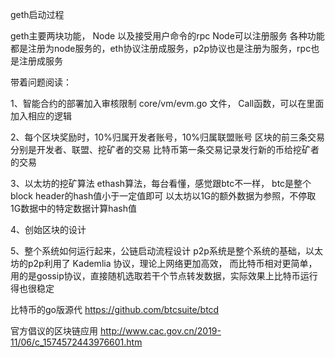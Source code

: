geth启动过程

geth主要两块功能， Node 以及接受用户命令的rpc
Node可以注册服务
各种功能都是注册为node服务的，eth协议注册成服务，p2p协议也是注册为服务，rpc也是注册成服务


带着问题阅读：

1、智能合约的部署加入审核限制
core/vm/evm.go 文件， Call函数，可以在里面加入相应的逻辑

2、每个区块奖励时，10%归属开发者账号，10%归属联盟账号
区块的前三条交易分别是开发者、联盟、挖矿者的交易
比特币第一条交易记录发行新的币给挖矿者的交易

3、以太坊的挖矿算法
ethash算法，每台看懂，感觉跟btc不一样， btc是整个block header的hash值小于一定值即可
以太坊以1G的额外数据为参照，不停取1G数据中的特定数据计算hash值

4、创始区块的设计


5、整个系统如何运行起来，公链启动流程设计
p2p系统是整个系统的基础，以太坊的p2p利用了 Kademlia 协议，理论上网络更加高效， 而比特币相对更简单，用的是gossip协议，直接随机选取若干个节点转发数据，实际效果上比特币运行得也很稳定



比特币的go版源代
https://github.com/btcsuite/btcd


官方倡议的区块链应用
http://www.cac.gov.cn/2019-11/06/c_1574572443976601.htm
